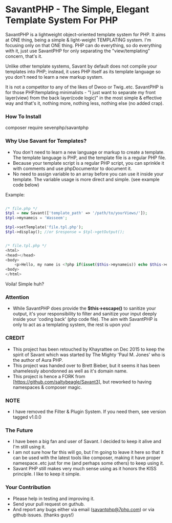 SavantPHP - The Simple, Elegant Template System For PHP
=======================================================

SavantPHP is a lightweight object-oriented template system for PHP. It aims at ONE thing, being a simple & light-weight TEMPLATING system. I'm focusing only on that ONE thing. PHP can do everything, so do everything with it, just use SavantPHP for only separating the "view/templating" concern, that's it.

Unlike other template systems, Savant by default does not compile your templates into PHP; instead, it uses PHP itself as its template language so you don't need to learn a new markup system.

It is not a competitor to any of the likes of Dwoo or Twig..etc. SavantPHP is for those PHP/templating minimalists - "I just want to separate my front layer(view) from the back layer(code logic)" in the most simple & effective way and that's it, nothing more, nothing less, nothing else (no added crap).

### How To Install

composer require sevenphp/savantphp

### Why Use Savant for Templates?


- You don't need to learn a new language or markup to create a template. The template language is PHP, and the template file is a regular PHP file.
- Because your template script is a regular PHP script, you can sprinkle it with comments and use phpDocumentor to document it.
- No need to assign variable to an array before you can use it inside your template. The variable usage is more direct and simple. (see example code below)

Example:

```php

/* file.php */
$tpl = new Savant(['template_path' => '/path/to/yourViews/']);
$tpl->mynameis = 'Wasseem';

$tpl->setTemplate('file.tpl.php');
$tpl->display(); //or $response = $tpl->getOutput();

```

```php

/* file.tpl.php */
<html>
<head></head>
<body>
    <p>Hello, my name is <?php if(isset($this->mynameis)) echo $this->escape($this->mynameis) ?></p>
<body>
</html>

```

Voila! Simple huh?

### Attention

- While SavantPHP does provide the **$this->escape()** to sanitize your output, it's your responsibility to filter and sanitize your input deeply inside your 'coding back' (php code file). The aim with SavantPHP is only to act as a templating system, the rest is upon you!

### CREDIT

- This project has been retouched by Khayrattee on Dec 2015 to keep the spirit of Savant which was started by The Mighty 'Paul M. Jones' who is the author of Aura PHP.
- This project was handed over to Brett Bieber, but it seems it has been shamelessly abondonned as well as it's domain name.
- This project is hence a FORK from [https://github.com/saltybeagle/Savant3], but reworked to having namespaces & composer magic.

### NOTE

- I have removed the Filter & Plugin System. If you need them, see version tagged v1.0.0

### The Future

- I have been a big fan and user of Savant. I decided to keep it alive and I'm still using it.
- I am not sure how far this will go, but I'm going to leave it here so that it can be used with the latest tools like composer, making it have proper namespace..etc just for me (and perhaps some others) to keep using it.
- Savant PHP still makes very much sense using as it honors the KISS principle. I like to keep it simple.

### Your Contribution

- Please help in testing and improving it.
- Send your pull request on guthub.
- And report any bugs either via email (savantphp@7php.com) or via github issues.
(thanks guys!)